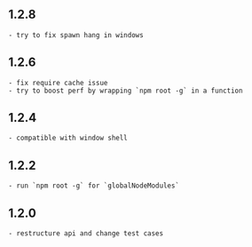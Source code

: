 ## 1.2.8
	- try to fix spawn hang in windows

## 1.2.6
	- fix require cache issue
	- try to boost perf by wrapping `npm root -g` in a function

## 1.2.4
	- compatible with window shell

## 1.2.2
	- run `npm root -g` for `globalNodeModules`

## 1.2.0
	- restructure api and change test cases